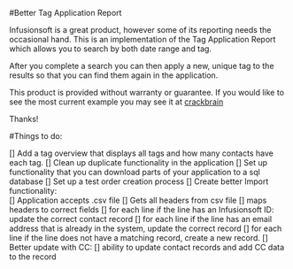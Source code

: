 #Better Tag Application Report

Infusionsoft is a great product, however some of its reporting needs the occasional hand.  This 
is an implementation of the Tag Application Report which allows you to search by both date range
and tag.  

After you complete a search you can then apply a new, unique tag to the results so that you can find
them again in the application. 

This product is provided without warranty or guarantee. If you would like to see the most current example
you may see it at [crackbrain](http://crackbra.in)

Thanks!


#Things to do:

[] Add a tag overview that displays all tags and how many contacts have each tag. 
[] Clean up duplicate functionality in the application
[] Set up functionality that you can download parts of your application to a sql database
[] Set up a test order creation process
[] Create better Import functionality:  
    [] Application accepts .csv file
    [] Gets all headers from csv file
    [] maps headers to correct fields
    [] for each line if the line has an Infusionsoft ID: update the correct contact record
    [] for each line if the line has an email address that is already in the system, update the correct record
    [] for each line if the line does not have a matching record, create a new record. 
[] Better update with CC:
    [] ability to update contact records and add CC data to the record
